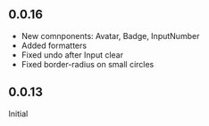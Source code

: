 ## 0.0.16
- New comnponents: Avatar, Badge, InputNumber
- Added formatters
- Fixed undo after Input clear
- Fixed border-radius on small circles

## 0.0.13
  Initial
